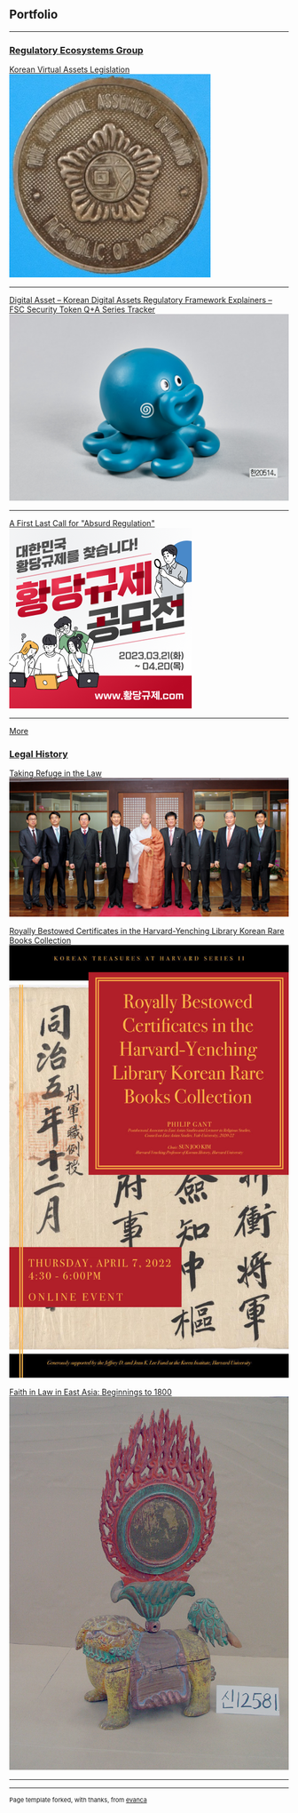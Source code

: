 ## Portfolio

---

### [Regulatory Ecosystems Group](reg.md)

[Korean Virtual Assets Legislation](https://www.regulationasia.com/koreas-new-crypto-bill-passes-key-legislative-subcommittee/) 
<img src="images/NA Medal.png?raw=true"/>

---
[Digital Asset – Korean Digital Assets Regulatory Framework Explainers – FSC Security Token Q+A Series Tracker](/pdf/1677615857146.pdf)
<img src="images/Woori Octo.png?raw=true"/>

---
[A First Last Call for "Absurd Regulation"](https://www.linkedin.com/pulse/first-last-call-absurd-regulation-philip-gant/)
<img src="images/1681970527650.png?raw=true"/>

---

[More](reg.md)


### [Legal History](popchesa.md)

[Taking Refuge in the Law](https://dash.harvard.edu/handle/1/37368169)
<img src="images/109425_44939.jpeg?raw=true"/>

[Royally Bestowed Certificates in the Harvard-Yenching Library Korean Rare Books Collection](https://korea.fas.harvard.edu/event/royallybestowedcertificates)
<img src="images/kt_certs.jpeg?raw=true"/>

[Faith in Law in East Asia: Beginnings to 1800](https://courses.yale.edu/?keyword=east%20404&srcdb=202103)
<img src="images/HTKD.jpg?raw=true"/>


---




---
<p style="font-size:11px">Page template forked, with thanks, from <a href="https://github.com/evanca/quick-portfolio">evanca</a></p>
<!-- Remove above link if you don't want to attibute -->
